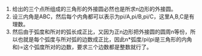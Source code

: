 1. 给出的三个点所组成的三角形的外接圆必然也是所求n边形的外接圆。
2. 设三内角是ABC，然后每个内角都可以表示为pi/A,pi/B,pi/C，这里A,B,C是有理数。
3. 然后由于弧度和所对的弧长成正比，又因为正n边形把外接圆的圆周n等份，所以也就是每个弧度与所对弧的边数成正比，因此n*弧度/pi(pi是三角形的内角和)=这个弧度所对的边数，要求三个边数都是整数就行了。
